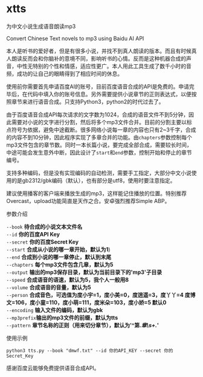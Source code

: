 # xtts
为中文小说生成语音朗读mp3

Convert Chinese Text novels to mp3 using Baidu AI API

本人是听书的爱好者，但是有很多小说，并找不到真人朗读的版本。而且有时候真人朗读反而会和你脑补的意境不同，影响听书的心情。反而是这种机器合成的声音，中性无特别的个性和情感，适应性更广。本人用此工具生成了数千小时的音频，成功的让自己的眼睛得到了相应时间的休息。

使用前你需要首先申请百度AI的账号，目前百度语音合成的API是免费的。申请完毕后，在代码中填入你的账号信息。另外需要提供小说章节的正则表达式，以便按照章节来进行语音合成。只支持Python3，python2的时代过去了。

由于百度语音合成API每次请求的文字数为1024，合成的语音文件不到5分钟，因此需要对小说的文字进行分割，然后将多个mp3文件合并。目前的分割主要以标点符号为依据，避免中途截断。很多网络小说每一章的内容也只有2~3千字，合成的内容不到10分钟，因此程序实现了多章合并的功能。由`chapters`参数控制每个mp3文件包含的章节数。同时一本长篇小说，要完成全部合成，需要较长时间，中途可能会发生意外中断，因此设计了`start`和`end`参数，控制开始和停止的章节编号。

支持多种编码，但是没有实现编码的自动检测，需要手工指定，大部分中文小说使用的是gb2312/gbk编码（默认），也有部分是utf8，使用时要注意指定。

建议使用播客的客户端来播放生成的mp3，这样能记住播放的位置。特别推荐Overcast，upload功能简直是天作之合。安卓强烈推荐Simple ABP。

参数介绍

`--book`     **待合成的小说文本文件名** </br>
`--id`       **你的百度API Key** </br>
`--secret`   **你的百度Secret Key** </br>
`--start`    **合成从小说的哪一章开始，默认为1**) </br>
`--end`      **合成到小说的哪一章停止，默认到末尾** </br>
`--chapters` **每个mp3文件包含几章，默认为5** </br>
`--output`   **输出的mp3保存目录，默认为当前目录下的'mp3'子目录** </br>
`--speed`    **合成语音的语速，默认为5，我个人一般用8** </br>
`--volume`   **合成语音的音量，默认为5** </br>
`--person`   **合成音色，可选值为度小宇=1，度小美=0，度逍遥=3，度丫丫=4 度博文=106，度小童=110，度小萌=111，度米朵=103，度小娇=5 默认0** </br>
`--encoding` **输入文件的编码，默认为gbk** </br>
`--mp3prefix`**输出的mp3文件的前缀，默认为tts** </br>
`--pattern`  **章节名称的正则（用来切分章节），默认为'^第.*章\s+.*'** </br>

使用示例

`python3 tts.py --book "dmwf.txt" --id 你的API_KEY --secret 你的Secret_Key`

感谢百度云能够免费提供语音合成API。
